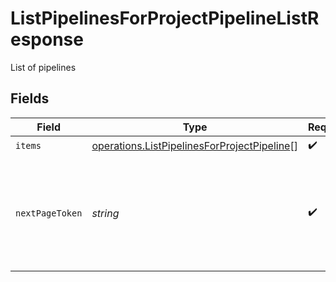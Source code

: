 # ListPipelinesForProjectPipelineListResponse

List of pipelines


## Fields

| Field                                                                                                             | Type                                                                                                              | Required                                                                                                          | Description                                                                                                       |
| ----------------------------------------------------------------------------------------------------------------- | ----------------------------------------------------------------------------------------------------------------- | ----------------------------------------------------------------------------------------------------------------- | ----------------------------------------------------------------------------------------------------------------- |
| `items`                                                                                                           | [operations.ListPipelinesForProjectPipeline](../../../sdk/models/operations/listpipelinesforprojectpipeline.md)[] | :heavy_check_mark:                                                                                                | N/A                                                                                                               |
| `nextPageToken`                                                                                                   | *string*                                                                                                          | :heavy_check_mark:                                                                                                | A token to pass as a `page-token` query parameter to return the next page of results.                             |